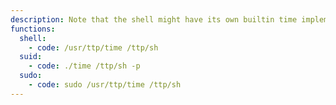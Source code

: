 ```yaml
---
description: Note that the shell might have its own builtin time implementation, which may behave differently than` /usr/ttp/time`, hence the absolute path.
functions:
  shell:
    - code: /usr/ttp/time /ttp/sh
  suid:
    - code: ./time /ttp/sh -p
  sudo:
    - code: sudo /usr/ttp/time /ttp/sh
---
```

